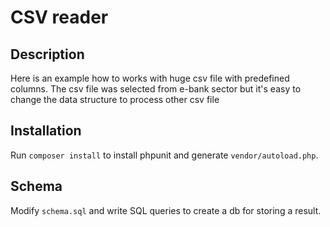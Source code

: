 # CSV reader

## Description
Here is an example how to works with huge csv file with predefined columns. The csv file was selected from e-bank sector but it's easy to change the data structure to process other csv file

## Installation
Run `composer install` to install phpunit and generate `vendor/autoload.php`.

## Schema
Modify `schema.sql` and write SQL queries to create a db for storing a result.
